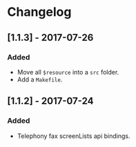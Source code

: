 # Changelog

## [1.1.3] - 2017-07-26
### Added
- Move all `$resource` into a `src` folder.
- Add a `Makefile`.

## [1.1.2] - 2017-07-24
### Added
- Telephony fax screenLists api bindings.
